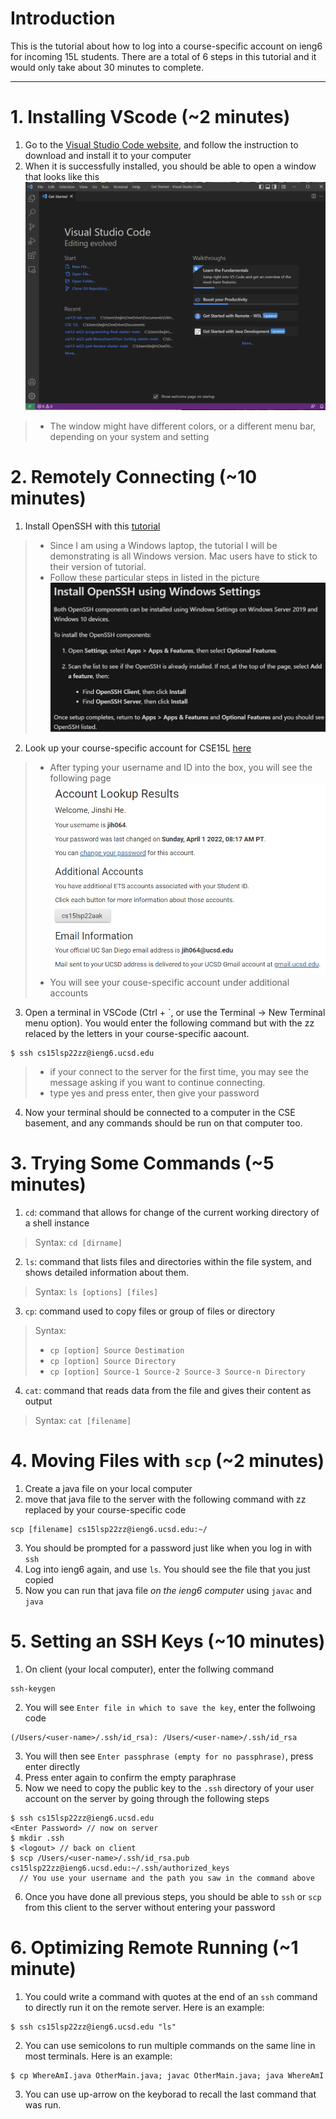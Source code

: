 # Introduction
This is the tutorial about how to log into a course-specific account on ieng6 for incoming 15L students. There are a total of 6 steps in this tutorial and it would only take about 30 minutes to complete.

---

# 1. Installing VScode (~2 minutes)
1. Go to the [Visual Studio Code website](https://code.visualstudio.com/), and follow the instruction to download and install it to your computer
2. When it is successfully installed, you should be able to open a window that looks like this
![Image](image-1/1.1.png)
> * The window might have different colors, or a different menu bar, depending on your system and setting

# 2. Remotely Connecting (~10 minutes)
1. Install OpenSSH with this [tutorial](https://docs.microsoft.com/en-us/windows-server/administration/openssh/openssh_install_firstuse)
> * Since I am using a Windows laptop, the tutorial I will be demonstrating is all Windows version. Mac users have to stick to their version of tutorial.
> * Follow these particular steps in listed in the picture
> ![image](image-1/2.1.png)
2. Look up your course-specific account for CSE15L [here](https://sdacs.ucsd.edu/~icc/index.php)
> * After typing your username and ID into the box, you will see the following page
> ![image](image-1/2.2.png)
> * You will see your couse-specific account under additional accounts
3. Open a terminal in VSCode (Ctrl + `, or use the Terminal -> New Terminal menu option). You would enter the following command but with the zz relaced by the letters in your course-specific aacount. 
```
$ ssh cs15lsp22zz@ieng6.ucsd.edu
```
> * if your connect to the server for the first time, you may see the message asking if you want to continue connecting.
> * type yes and press enter, then give your password
4. Now your terminal should be connected to a computer in the CSE basement, and any commands should be run on that computer too. 

# 3. Trying Some Commands (~5 minutes)
1. `cd`: command that allows for change of the current working directory of a shell instance
> Syntax: `cd [dirname]`
2. `ls`: command that lists files and directories within the file system, and shows detailed information about them.
> Syntax: `ls [options] [files]`
3. `cp`: command used to copy files or group of files or directory
> Syntax:
> * `cp [option] Source Destimation`
> * `cp [option] Source Directory`
> * `cp [option] Source-1 Source-2 Source-3 Source-n Directory`
4. `cat`: command that reads data from the file and gives their content as output
> Syntax: `cat [filename]`

# 4. Moving Files with `scp` (~2 minutes)
1. Create a java file on your local computer
2. move that java file to the server with the following command with zz replaced by your course-specific code
```
scp [filename] cs15lsp22zz@ieng6.ucsd.edu:~/
```
3. You should be prompted for a password just like when you log in with `ssh`
4. Log into ieng6 again, and use `ls`. You should see the file that you just copied
5. Now you can run that java file *on the ieng6 computer* using `javac` and `java`

# 5. Setting an SSH Keys (~10 minutes)
1. On client (your local computer), enter the follwing command 
```
ssh-keygen
```
2. You will see `Enter file in which to save the key`, enter the follwoing code
```
(/Users/<user-name>/.ssh/id_rsa): /Users/<user-name>/.ssh/id_rsa
```
3. You will then see `Enter passphrase (empty for no passphrase)`, press enter directly
4. Press enter again to confirm the empty paraphrase
5. Now we need to copy the public key to the `.ssh` directory of your user account on the server by going through the following steps
```
$ ssh cs15lsp22zz@ieng6.ucsd.edu
<Enter Password> // now on server
$ mkdir .ssh
$ <logout> // back on client
$ scp /Users/<user-name>/.ssh/id_rsa.pub cs15lsp22zz@ieng6.ucsd.edu:~/.ssh/authorized_keys
  // You use your username and the path you saw in the command above
```
6. Once you have done all previous steps, you should be able to `ssh` or `scp` from this client to the server without entering your password

# 6. Optimizing Remote Running (~1 minute)
1. You could write a command with quotes at the end of an `ssh` command to directly run it on the remote server. Here is an example:
```
$ ssh cs15lsp22zz@ieng6.ucsd.edu "ls"
```
2. You can use semicolons to run multiple commands on the same line in most terminals. Here is an example:
```
$ cp WhereAmI.java OtherMain.java; javac OtherMain.java; java WhereAmI
```
3. You can use up-arrow on the keyborad to recall the last command that was run.

